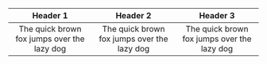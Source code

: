 | Header 1 | Header 2 | Header 3 |
| :---: | :---: | :---: |
| The quick brown fox jumps over the lazy dog | The quick brown fox jumps over the lazy dog | The quick brown fox jumps over the lazy dog |